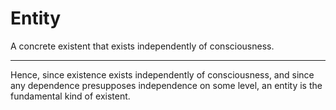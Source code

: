 # Entity
A concrete existent that exists independently of consciousness.

---

Hence, since existence exists independently of consciousness, and since any dependence presupposes independence on some level, an entity is the fundamental kind of existent.